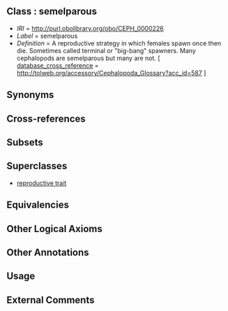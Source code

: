 
## Class : semelparous

 * *IRI* = http://purl.obolibrary.org/obo/CEPH_0000226
 * *Label* = semelparous
 * *Definition* = A reproductive strategy in which females spawn once then die. Sometimes called terminal or &quot;big-bang&quot; spawners. Many cephalopods are semelparous but many are not. [ [database_cross_reference](../../ef/oboInOwl#hasDbXref.md) = http://tolweb.org/accessory/Cephalopoda_Glossary?acc_id=587 ]

## Synonyms


## Cross-references


## Subsets


## Superclasses

 * [reproductive trait](../../CEPH/58/CEPH_0001058.md)

## Equivalencies


## Other Logical Axioms


## Other Annotations


## Usage


## External Comments

